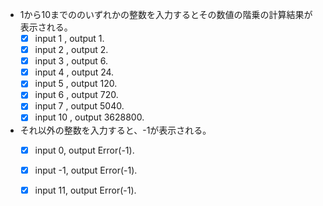  - 1から10までののいずれかの整数を入力するとその数値の階乗の計算結果が表示される。
    - [x] input 1 , output 1.
    - [x] input 2 , output 2.
    - [x] input 3 , output 6.
    - [x] input 4 , output 24.
    - [x] input 5 , output 120.
    - [x] input 6 , output 720.
    - [x] input 7 , output 5040.
    - [x] input 10 , output 3628800.
 
 - それ以外の整数を入力すると、-1が表示される。
    - [x] input 0, output Error(-1).
    - [x] input -1, output Error(-1).
    - [x] input 11, output Error(-1).
 